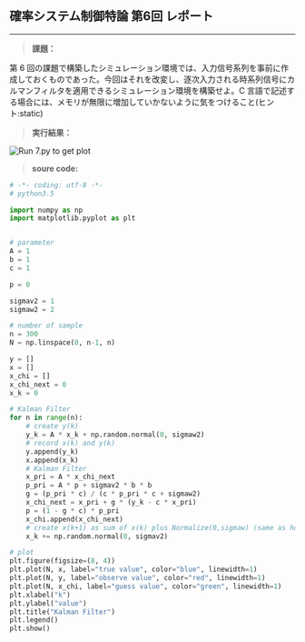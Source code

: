 ## 確率システム制御特論 第6回 レポート

***
>**課題：**

第 6 回の課題で構築したシミュレーション環境では、入力信号系列を事前に作成しておくものであった。今回はそれを改変し、逐次入力される時系列信号にカルマンフィルタを適用できるシミュレーション環境を構築せよ。C 言語で記述する場合には、メモリが無限に増加していかないように気をつけること(ヒント:static)

>**実行結果：**

![Run 7.py to get plot](figure_7.png)

>**soure code:**

```python
# -*- coding: utf-8 -*-
# python3.5

import numpy as np
import matplotlib.pyplot as plt


# parameter
A = 1
b = 1
c = 1

p = 0

sigmav2 = 1
sigmaw2 = 2

# number of sample
n = 300
N = np.linspace(0, n-1, n)

y = []
x = []
x_chi = []
x_chi_next = 0
x_k = 0

# Kalman Filter
for n in range(n):
    # create y(k)
    y_k = A * x_k + np.random.normal(0, sigmaw2)
    # record x(k) and y(k)
    y.append(y_k)
    x.append(x_k)
    # Kalman Filter
    x_pri = A * x_chi_next
    p_pri = A * p + sigmav2 * b * b
    g = (p_pri * c) / (c * p_pri * c + sigmaw2)
    x_chi_next = x_pri + g * (y_k - c * x_pri)
    p = (1 - g * c) * p_pri
    x_chi.append(x_chi_next)
    # create x(k+1) as sum of x(k) plus Normalize(0,sigmaw) (same as homework.6)
    x_k += np.random.normal(0, sigmav2)

# plot
plt.figure(figsize=(8, 4))
plt.plot(N, x, label="true value", color="blue", linewidth=1)
plt.plot(N, y, label="observe value", color="red", linewidth=1)
plt.plot(N, x_chi, label="guess value", color="green", linewidth=1)
plt.xlabel("k")
plt.ylabel("value")
plt.title("Kalman Filter")
plt.legend()
plt.show()
```
